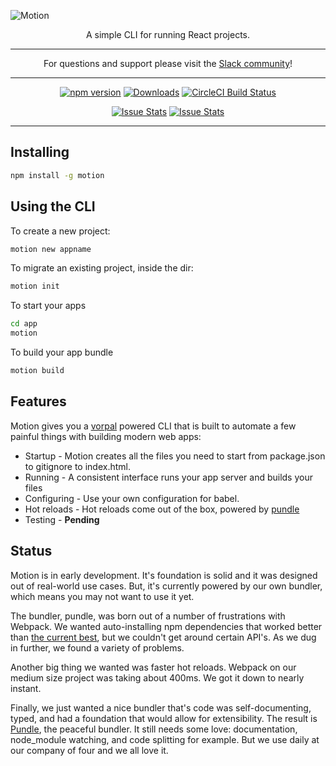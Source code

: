 ![Motion](https://raw.githubusercontent.com/motion/motion/master/o.jpg)

<p align="center">
  A simple CLI for running React projects.
</p>

----

<p align="center">
  For questions and support please visit the <a href="https://motion-slack.herokuapp.com">Slack community</a>!
</p>

----

<p align="center">
  <a href="http://badge.fury.io/js/motion"><img alt="npm version" src="https://badge.fury.io/js/motion.svg"></a>
  <a href="https://npmjs.org/package/motion"><img alt="Downloads" src="http://img.shields.io/npm/dm/motion.svg"></a>
  <a href="https://circleci.com/gh/motion/motion/tree/master">
    <img src="https://img.shields.io/circleci/project/motion/motion/master.svg" alt="CircleCI Build Status">
  </a>
</p>

<p align="center">
  <a href="http://issuestats.com/github/motion/motion"><img alt="Issue Stats" src="http://issuestats.com/github/motion/motion/badge/pr?style=flat"></a>
  <a href="http://issuestats.com/github/motion/motion"><img alt="Issue Stats" src="http://issuestats.com/github/motion/motion/badge/issue?style=flat"></a>
</p>

----

## Installing

```bash
npm install -g motion
```

## Using the CLI

To create a new project:

```bash
motion new appname
```

To migrate an existing project, inside the dir:

```bash
motion init
```

To start your apps

```bash
cd app
motion
```

To build your app bundle

```bash
motion build
```

## Features

Motion gives you a [vorpal](https://github.com/dthree/vorpal) powered CLI that is built
to automate a few painful things with building modern web apps:

- Startup - Motion creates all the files you need to start from package.json to gitignore to index.html.
- Running - A consistent interface runs your app server and builds your files
- Configuring - Use your own configuration for babel.
- Hot reloads - Hot reloads come out of the box, powered by [pundle](https://github.com/motion/pundle)
- Testing - **Pending**

## Status

Motion is in early development. It's foundation is solid and it was designed out of real-world use cases.
But, it's currently powered by our own bundler, which means you may not want to use it yet.

The bundler, pundle, was born out of a number of frustrations with Webpack. We wanted auto-installing
npm dependencies that worked better than [the current best](https://github.com/ericclemmons/npm-install-webpack-plugin), but we couldn't get around certain API's. As we dug in further, we found a variety of problems.

Another big thing we wanted was faster hot reloads. Webpack on our medium size project was taking about 400ms. We got it down to nearly instant.

Finally, we just wanted a nice bundler that's code was self-documenting, typed, and had a foundation that would allow for extensibility. The result is [Pundle](https://github.com/motion/pundle), the peaceful bundler. It still needs some love: documentation, node_module watching, and code splitting for example. But we use daily at our company of four and we all love it.
